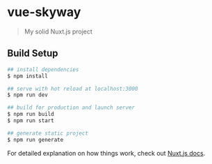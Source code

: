 # vue-skyway

> My solid Nuxt.js project

## Build Setup

```bash
## install dependencies
$ npm install

## serve with hot reload at localhost:3000
$ npm run dev

## build for production and launch server
$ npm run build
$ npm run start

## generate static project
$ npm run generate
```

For detailed explanation on how things work, check out [Nuxt.js docs](https://nuxtjs.org).
